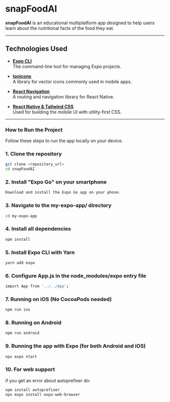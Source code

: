 # snapFoodAI

**snapFoodAI** is an educational multiplatform app designed to help users learn about the nutritional facts of the food they eat.

---

## Technologies Used

- **[Expo CLI](https://docs.expo.dev/more/expo-cli/)**  
  The command-line tool for managing Expo projects.

- **[Ionicons](https://ionic.io/ionicons)**  
  A library for vector icons commonly used in mobile apps.

- **[React Navigation](https://reactnavigation.org/docs/getting-started)**  
  A routing and navigation library for React Native.

- **[React Native & Tailwind CSS](https://www.nativewind.dev/overview/)**  
  Used for building the mobile UI with utility-first CSS.

---

### How to Run the Project

Follow these steps to run the app locally on your device.

### 1. Clone the repository

```bash
git clone <repository_url>
cd snapFoodAI
```
### 2. Install "Expo Go" on your smartphone

```bash
Download and install the Expo Go app on your phone.
```

### 3. Navigate to the my-expo-app/ directory
```bash
cd my-expo-app
```

### 4. Install all dependencies
```bash
npm install
```

### 5. Install Expo CLI with Yarn
```bash
yarn add expo
```

### 6. Configure App.js in the node_modules/expo entry file
```bash
import App from '../../App';
```

### 7. Running on iOS (No CocoaPods needed)
```bash
npm run ios
```

### 8. Running on Android
```bash
npm run android
```

### 9. Running the app with Expo (for both Android and iOS)
```bash
npx expo start
```

### 10. For web support
if you get an error about autoprefixer do:
```bash
npm install autoprefixer
npx expo install expo-web-browser
```